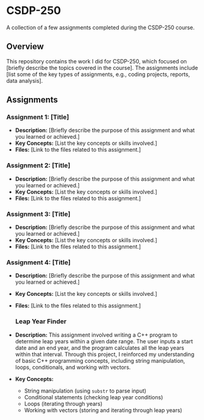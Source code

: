 # CSDP-250
A collection of a few assignments completed during the CSDP-250 course.

## Overview
This repository contains the work I did for CSDP-250, which focused on [briefly describe the topics covered in the course]. The assignments include [list some of the key types of assignments, e.g., coding projects, reports, data analysis].

## Assignments

### Assignment 1: [Title]
- **Description:** [Briefly describe the purpose of this assignment and what you learned or achieved.]
- **Key Concepts:** [List the key concepts or skills involved.]
- **Files:** [Link to the files related to this assignment.]

### Assignment 2: [Title]
- **Description:** [Briefly describe the purpose of this assignment and what you learned or achieved.]
- **Key Concepts:** [List the key concepts or skills involved.]
- **Files:** [Link to the files related to this assignment.]

### Assignment 3: [Title]
- **Description:** [Briefly describe the purpose of this assignment and what you learned or achieved.]
- **Key Concepts:** [List the key concepts or skills involved.]
- **Files:** [Link to the files related to this assignment.]

### Assignment 4: [Title]
- **Description:** [Briefly describe the purpose of this assignment and what you learned or achieved.]
- **Key Concepts:** [List the key concepts or skills involved.]
- **Files:** [Link to the files related to this assignment.]

  ### Leap Year Finder
- **Description:** This assignment involved writing a C++ program to determine leap years within a given date range. The user inputs a start date and an end year, and the program calculates all the leap years within that interval. Through this project, I reinforced my understanding of basic C++ programming concepts, including string manipulation, loops, conditionals, and working with vectors.

- **Key Concepts:** 
  - String manipulation (using `substr` to parse input)
  - Conditional statements (checking leap year conditions)
  - Loops (iterating through years)
  - Working with vectors (storing and iterating through leap years)
